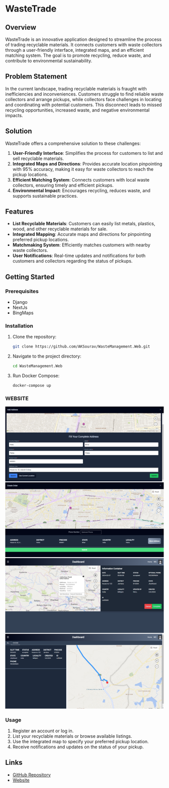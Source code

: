 # WasteTrade

## Overview

WasteTrade is an innovative application designed to streamline the process of trading recyclable materials. It connects customers with waste collectors through a user-friendly interface, integrated maps, and an efficient matching system. The goal is to promote recycling, reduce waste, and contribute to environmental sustainability.

## Problem Statement

In the current landscape, trading recyclable materials is fraught with inefficiencies and inconveniences. Customers struggle to find reliable waste collectors and arrange pickups, while collectors face challenges in locating and coordinating with potential customers. This disconnect leads to missed recycling opportunities, increased waste, and negative environmental impacts.

## Solution

WasteTrade offers a comprehensive solution to these challenges:

1. **User-Friendly Interface**: Simplifies the process for customers to list and sell recyclable materials.
2. **Integrated Maps and Directions**: Provides accurate location pinpointing with 95% accuracy, making it easy for waste collectors to reach the pickup locations.
3. **Efficient Matching System**: Connects customers with local waste collectors, ensuring timely and efficient pickups.
4. **Environmental Impact**: Encourages recycling, reduces waste, and supports sustainable practices.

## Features

- **List Recyclable Materials**: Customers can easily list metals, plastics, wood, and other recyclable materials for sale.
- **Integrated Mapping**: Accurate maps and directions for pinpointing preferred pickup locations.
- **Matchmaking System**: Efficiently matches customers with nearby waste collectors.
- **User Notifications**: Real-time updates and notifications for both customers and collectors regarding the status of pickups.

## Getting Started

### Prerequisites

- Django
- NextJs
- BingMaps

### Installation

1. Clone the repository:
    ```sh
    git clone https://github.com/AKSourav/WasteManagement.Web.git
    ```
2. Navigate to the project directory:
    ```sh
    cd WasteManagement.Web
    ```
3. Run Docker Compose:
    ```sh
    docker-compose up
    ```

### WEBSITE

![Fill Address](assets/FillAddress.png)
![Place Order](assets/PlaceOrder.png)
![Order Information](assets/OrderInformation.png)
![Direction](assets/Direction.png)

### Usage

1. Register an account or log in.
2. List your recyclable materials or browse available listings.
3. Use the integrated map to specify your preferred pickup location.
4. Receive notifications and updates on the status of your pickup.

## Links

- [GitHub Repository](https://github.com/AKSourav/WasteManagement.Web)
- [Website](wastemanagementweb.onrender.com/)
